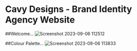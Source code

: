 # Cavy Designs - Brand Identity Agency Website

##Welcome...
![Screenshot 2023-09-06 112512](https://github.com/kibo-web-dev-fundamentals-july-23/wdf-jul-23-final-project-the-codecave/assets/91735098/8fca3994-2c7b-4a3c-846a-ac96b6c66907)

##Colour Palette...
![Screenshot 2023-09-06 113833](https://github.com/kibo-web-dev-fundamentals-july-23/wdf-jul-23-final-project-the-codecave/assets/91735098/7a12c4a2-7d1e-4bd0-a8e6-d2ec19d45e34)
